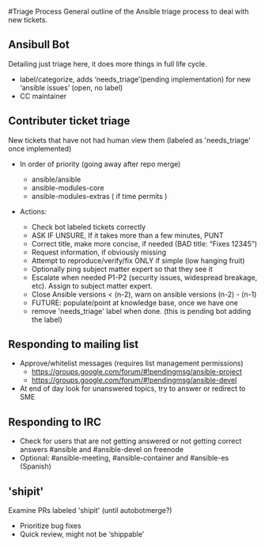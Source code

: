 #Triage Process
General outline of the Ansible triage process to deal with new tickets.

## Ansibull Bot
Detailing just triage here, it does more things in full life cycle.
 * label/categorize, adds ‘needs_triage’(pending implementation) for new ‘ansible issues’ (open, no label)
 * CC maintainer

## Contributer ticket triage
New tickets that have not had human view them (labeled as 'needs_triage' once implemented)

 * In order of priority (going away after repo merge)
	* ansible/ansible
	* ansible-modules-core
	* ansible-modules-extras ( if time permits )

 * Actions:
	* Check bot labeled tickets correctly
	* ASK IF UNSURE, If it takes more than a few minutes, PUNT
	* Correct title, make more concise, if needed (BAD title: “Fixes 12345”)
	* Request information, if obviously missing
	* Attempt to reproduce/verify/fix ONLY if simple (low hanging fruit)
	* Optionally ping subject matter expert so that they see it
	* Escalate when needed P1-P2 (security issues, widespread breakage, etc). Assign to subject matter expert.
	* Close Ansible versions < (n-2), warn on ansible versions (n-2) - (n-1)
	* FUTURE: populate/point at knowledge base, once we have one
	* remove 'needs_triage' label when done. (this is pending bot adding the label)

## Responding to mailing list
 * Approve/whitelist messages (requires list management permissions)
	* https://groups.google.com/forum/#!pendingmsg/ansible-project
	* https://groups.google.com/forum/#!pendingmsg/ansible-devel 
 * At end of day look for unanswered topics, try to answer or redirect to SME

## Responding to IRC
 * Check for users that are not getting answered or not getting correct answers #ansible and #ansible-devel on freenode
 * Optional: #ansible-meeting, #ansible-container and #ansible-es (Spanish)

## 'shipit'
Examine PRs labeled 'shipit' (until autobotmerge?)
 * Prioritize bug fixes
 * Quick review, might not be ‘shippable’
